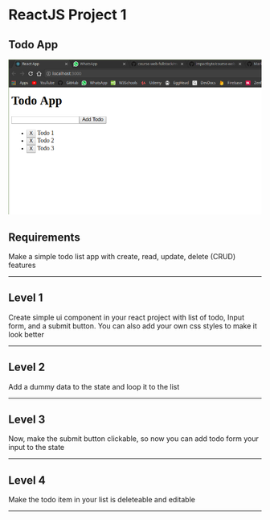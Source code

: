 # ReactJS Project 1

## Todo App

![alt text](./images/layout.png)

## Requirements

Make a simple todo list app with create, read, update, delete (CRUD) features

---

## Level 1

Create simple ui component in your react project with list of todo, Input form, and a submit button. You can also add your own css styles to make it look better

---

## Level 2

Add a dummy data to the state and loop it to the list

---

## Level 3

Now, make the submit button clickable, so now you can add todo form your input to the state

---

## Level 4

Make the todo item in your list is deleteable and editable

---
